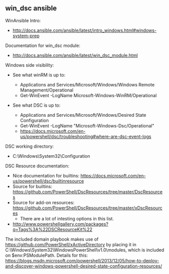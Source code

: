 ## win_dsc ansible

WinAnsible Intro:
* http://docs.ansible.com/ansible/latest/intro_windows.html#windows-system-prep

Documentation for win_dsc module:
* http://docs.ansible.com/ansible/latest/win_dsc_module.html

Windows side visibility:
* See what winRM is up to:
  * Applications and Services/Microsoft/Windows/Windows Remote Management/Operational
  * Get-WinEvent -LogName Microsoft-Windows-WinRM/Operational

* See what DSC is up to:
  * Applications and Services/Microsoft/Windows/Desired State Configuration
  * Get-WinEvent -LogName "Microsoft-Windows-Dsc/Operational"
  * https://docs.microsoft.com/en-us/powershell/dsc/troubleshooting#where-are-dsc-event-logs

DSC working directory:
* C:\Windows\System32\Configuration

DSC Resource documentation: 
* Nice documentation for builtins: https://docs.microsoft.com/en-us/powershell/dsc/builtinresource
* Source for builtins: https://github.com/PowerShell/DscResources/tree/master/DscResources
* Source for add-on resources: https://github.com/PowerShell/DscResources/tree/master/xDscResources
  * There are a lot of intesting options in this list.
* http://www.powershellgallery.com/packages?q=Tags%3A%22DSCResourceKit%22

The included domain playbook makes use of https://github.com/PowerShell/xActiveDirectory by placing it in C:\Windows\System32\WindowsPowerShell\v1.0\modules, which is included on $env:PSModulePath. Details for this: https://blogs.msdn.microsoft.com/powershell/2013/12/05/how-to-deploy-and-discover-windows-powershell-desired-state-configuration-resources/

